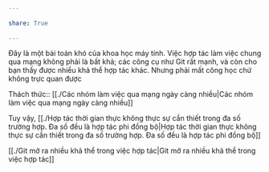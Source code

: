---  
share: True  
---  
Đây là một bài toán khó của khoa học máy tính. Việc hợp tác làm việc chung qua mạng không phải là bất khả; các công cụ như Git rất mạnh, và còn cho bạn thấy được nhiều khả thể hợp tác khác. Nhưng phải mất công học chứ không trực quan được  
  
Thách thức:: [[./Các nhóm làm việc qua mạng ngày càng nhiều|Các nhóm làm việc qua mạng ngày càng nhiều]]  
Tuy vậy, [[./Hợp tác thời gian thực không thực sự cần thiết trong đa số trường hợp. Đa số đều là hợp tác phi đồng bộ|Hợp tác thời gian thực không thực sự cần thiết trong đa số trường hợp. Đa số đều là hợp tác phi đồng bộ]]   
[[./Git mở ra nhiều khả thể trong việc hợp tác|Git mở ra nhiều khả thể trong việc hợp tác]]  
